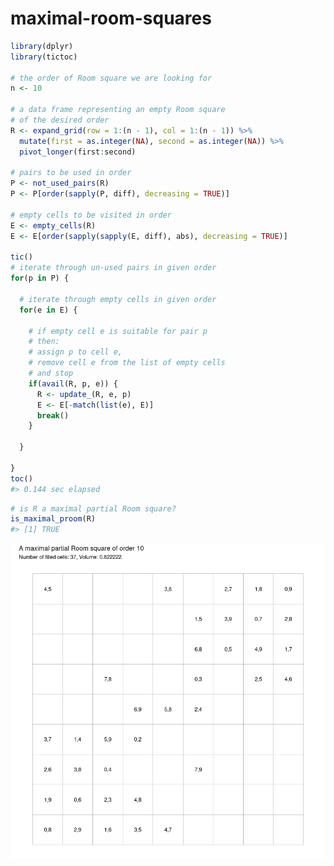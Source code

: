 
<!-- README.md is generated from README.Rmd. Please edit that file -->

# maximal-room-squares

<!-- badges: start -->
<!-- badges: end -->

``` r
library(dplyr)
library(tictoc)

# the order of Room square we are looking for
n <- 10

# a data frame representing an empty Room square
# of the desired order
R <- expand_grid(row = 1:(n - 1), col = 1:(n - 1)) %>%
  mutate(first = as.integer(NA), second = as.integer(NA)) %>%
  pivot_longer(first:second)

# pairs to be used in order
P <- not_used_pairs(R)
P <- P[order(sapply(P, diff), decreasing = TRUE)]

# empty cells to be visited in order
E <- empty_cells(R)
E <- E[order(sapply(sapply(E, diff), abs), decreasing = TRUE)]

tic()
# iterate through un-used pairs in given order
for(p in P) {
  
  # iterate through empty cells in given order
  for(e in E) {
    
    # if empty cell e is suitable for pair p
    # then:
    # assign p to cell e,
    # remove cell e from the list of empty cells
    # and stop
    if(avail(R, p, e)) {
      R <- update_(R, e, p)
      E <- E[-match(list(e), E)]
      break()
    }
    
  }
  
}
toc()
#> 0.144 sec elapsed
```

``` r
# is R a maximal partial Room square?
is_maximal_proom(R)
#> [1] TRUE
```

![](figure/plot-1.png)<!-- -->
